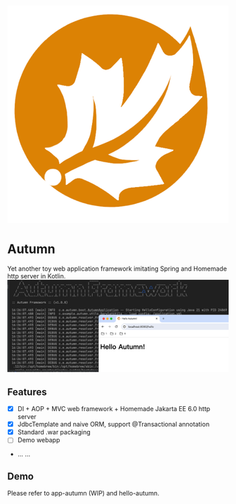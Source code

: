 ![](autumn.png)

# Autumn

Yet another toy web application framework imitating Spring and Homemade http server in Kotlin.
![](screenshot.png)

## Features

- [x] DI + AOP + MVC web framework + Homemade Jakarta EE 6.0 http server 
- [x] JdbcTemplate and naive ORM, support @Transactional annotation
- [x] Standard .war packaging
- [ ] Demo webapp
- ... ...

## Demo

Please refer to app-autumn (WIP) and hello-autumn.


